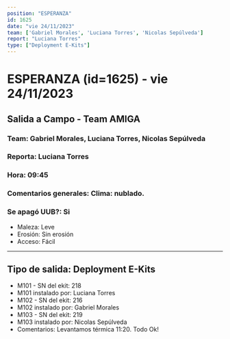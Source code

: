 ```yaml
---
position: "ESPERANZA"
id: 1625
date: "vie 24/11/2023"
team: ['Gabriel Morales', 'Luciana Torres', 'Nicolas Sepúlveda']
report: "Luciana Torres"
type: ["Deployment E-Kits"]
---
```


# ESPERANZA (id=1625) - vie 24/11/2023
## Salida a Campo - Team AMIGA
### Team: Gabriel Morales, Luciana Torres, Nicolas Sepúlveda
### Reporta: Luciana Torres
### Hora: 09:45
### Comentarios generales: Clima: nublado.    
### Se apagó UUB?: Si 
- Maleza: Leve
- Erosión: Sin erosión
- Acceso: Fácil
---------
## Tipo de salida: Deployment E-Kits
   - M101 - SN del ekit: 218
   - M101 instalado por: Luciana Torres
   - M102 - SN del ekit: 216
   - M102 instalado por: Gabriel Morales
   - M103 - SN del ekit: 219
   - M103 instalado por: Nicolas Sepúlveda
   - Comentarios: Levantamos térmica 11:20.  Todo Ok! 
